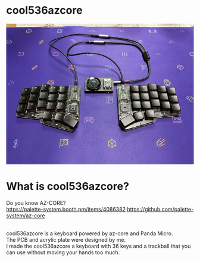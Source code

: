 # cool536azcore

![](img/img00001.jpg)

# What is cool536azcore?

Do you know AZ-CORE?
<br>
https://palette-system.booth.pm/items/4086382
https://github.com/palette-system/az-core

<br>
cool536azcore is a keyboard powered by az-core and Panda Micro.
<br>
The PCB and acrylic plate were designed by me.
<br>
I made the cool536azcore a keyboard with 36 keys and a trackball that you can use without moving your hands too much.
<br>
